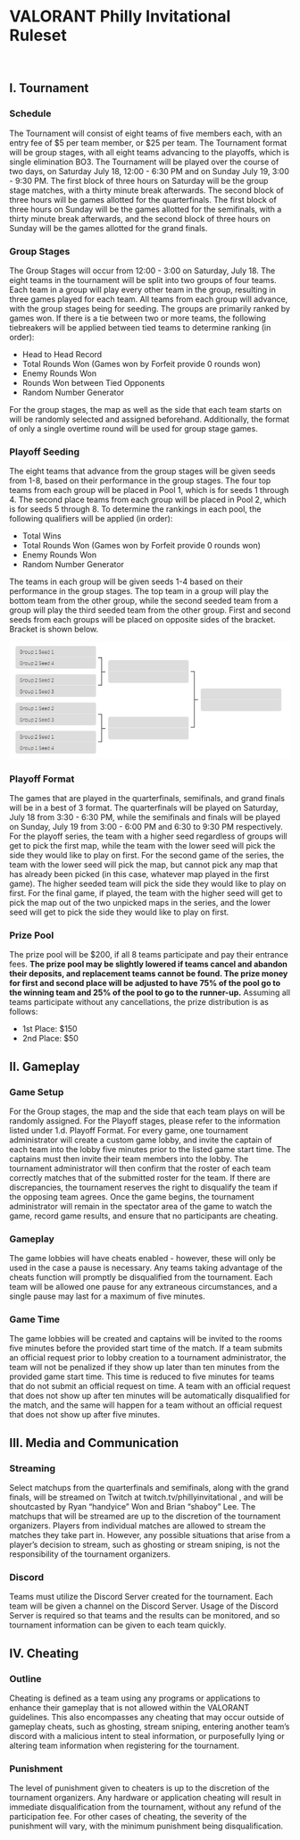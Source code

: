 <h1> VALORANT Philly Invitational Ruleset </h1>
<br> 

## I. Tournament

### Schedule
The Tournament will consist of eight teams of five members each, with an entry fee of $5 per team member, or $25 per team. The Tournament format will be group stages, with all eight teams advancing to the playoffs, which is single elimination BO3. The Tournament will be played over the course of two days, on Saturday July 18, 12:00 - 6:30 PM and on Sunday July 19, 3:00 - 9:30 PM. The first block of three hours on Saturday will be the group stage matches, with a thirty minute break afterwards. The second block of three hours will be games allotted for the quarterfinals. The first block of three hours on Sunday will be the games allotted for the semifinals, with a thirty minute break afterwards, and the second block of three hours on Sunday will be the games allotted for the grand finals. 

### Group Stages
The Group Stages will occur from 12:00 - 3:00 on Saturday, July 18. The eight teams in the tournament will be split into two groups of four teams. Each team in a group will play every other team in the group, resulting in three games played for each team. All teams from each group will advance, with the group stages being for seeding. The groups are primarily ranked by games won. If there is a tie between two or more teams, the following tiebreakers will be applied between tied teams to determine ranking (in order):
* Head to Head Record
* Total Rounds Won (Games won by Forfeit provide 0 rounds won)
* Enemy Rounds Won
* Rounds Won between Tied Opponents
* Random Number Generator

For the group stages, the map as well as the side that each team starts on will be randomly selected and assigned beforehand. Additionally, the format of only a single overtime round will be used for group stage games.

### Playoff Seeding
The eight teams that advance from the group stages will be given seeds from 1-8, based on their performance in the group stages. The four top teams from each group will be placed in Pool 1, which is for seeds 1 through 4. The second place teams from each group will be placed in Pool 2, which is for seeds 5 through 8. To determine the rankings in each pool, the following qualifiers will be applied (in order):
* Total Wins
* Total Rounds Won (Games won by Forfeit provide 0 rounds won)
* Enemy Rounds Won
* Random Number Generator

The teams in each group will be given seeds 1-4 based on their performance in the group stages. The top team in a group will play the bottom team from the other group, while the second seeded team from a group will play the third seeded team from the other group.
First and second seeds from each groups will be placed on opposite sides of the bracket. Bracket is shown below. 

![Playoff Bracket](/resources/bracket.png "Playoff Bracket")

### Playoff Format
The games that are played in the quarterfinals, semifinals, and grand finals will be in a best of 3 format. The quarterfinals will be played on Saturday, July 18 from 3:30 - 6:30 PM, while the semifinals and finals will be played on Sunday, July 19 from 3:00 - 6:00 PM and 6:30 to 9:30 PM respectively. For the playoff series, the team with a higher seed regardless of groups will get to pick the first map, while the team with the lower seed will pick the side they would like to play on first. For the second game of the series, the team with the lower seed will pick the map, but cannot pick any map that has already been picked (in this case, whatever map played in the first game). The higher seeded team will pick the side they would like to play on first. For the final game, if played, the team with the higher seed will get to pick the map out of the two unpicked maps in the series, and the lower seed will get to pick the side they would like to play on first. 

### Prize Pool
The prize pool will be $200, if all 8 teams participate and pay their entrance fees. **The prize pool may be slightly lowered if teams cancel and abandon their deposits, and replacement teams cannot be found. The prize money for first and second place will be adjusted to have 75% of the pool go to the winning team and 25% of the pool to go to the runner-up.** Assuming all teams participate without any cancellations, the prize distribution is as follows:
* 1st Place: $150
* 2nd Place: $50


## II. Gameplay
### Game Setup
For the Group stages, the map and the side that each team plays on will be randomly assigned. For the Playoff stages, please refer to the information listed under 1.d. Playoff Format. For every game, one tournament administrator will create a custom game lobby, and invite the captain of each team into the lobby five minutes prior to the listed game start time. The captains must then invite their team members into the lobby. The tournament administrator will then confirm that the roster of each team correctly matches that of the submitted roster for the team. If there are discrepancies, the tournament reserves the right to disqualify the team if the opposing team agrees. Once the game begins, the tournament administrator will remain in the spectator area of the game to watch the game, record game results, and ensure that no participants are cheating.

### Gameplay
The game lobbies will have cheats enabled - however, these will only be used in the case a pause is necessary. Any teams taking advantage of the cheats function will promptly be disqualified from the tournament. Each team will be allowed one pause for any extraneous circumstances, and a single pause may last for a maximum of five minutes. 

### Game Time
The game lobbies will be created and captains will be invited to the rooms five minutes before the provided start time of the match. If a team submits an official request prior to lobby creation to a tournament administrator, the team will not be penalized if they show up later than ten minutes from the provided game start time. This time is reduced to five minutes for teams that do not submit an official request on time. A team with an official request that does not show up after ten minutes will be automatically disqualified for the match, and the same will happen for a team without an official request that does not show up after five minutes.
  

## III. Media and Communication
### Streaming
Select matchups from the quarterfinals and semifinals, along with the grand finals, will be streamed on Twitch at twitch.tv/phillyinvitational , and will be shoutcasted by Ryan “handyice” Won and Brian “shaboy” Lee. The matchups that will be streamed are up to the discretion of the tournament organizers. Players from individual matches are allowed to stream the matches they take part in. However, any possible situations that arise from a player’s decision to stream, such as ghosting or stream sniping, is not the responsibility of the tournament organizers.
### Discord
Teams must utilize the Discord Server created for the tournament. Each team will be given a channel on the Discord Server. Usage of the Discord Server is required so that teams and the results can be monitored, and so tournament information can be given to each team quickly.

## IV. Cheating
### Outline
Cheating is defined as a team using any programs or applications to enhance their gameplay that is not allowed within the VALORANT guidelines. This also encompasses any cheating that may occur outside of gameplay cheats, such as ghosting, stream sniping, entering another team’s discord with a malicious intent to steal information, or purposefully lying or altering team information when registering for the tournament. 
### Punishment
The level of punishment given to cheaters is up to the discretion of the tournament organizers. Any hardware or application cheating will result in immediate disqualification from the tournament, without any refund of the participation fee. For other cases of cheating, the severity of the punishment will vary, with the minimum punishment being disqualification.
